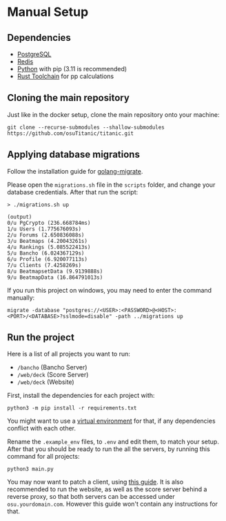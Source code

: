 
# Manual Setup

## Dependencies

- [PostgreSQL](https://www.postgresql.org/)
- [Redis](https://redis.io/)
- [Python](https://www.python.org/) with pip (3.11 is recommended)
- [Rust Toolchain](https://rustup.rs/) for pp calculations

## Cloning the main repository

Just like in the docker setup, clone the main repository onto your machine:

```
git clone --recurse-submodules --shallow-submodules https://github.com/osuTitanic/titanic.git
```

## Applying database migrations

Follow the installation guide for [golang-migrate](https://github.com/golang-migrate/migrate/blob/master/cmd/migrate/README.md#installation).

Please open the `migrations.sh` file in the `scripts` folder, and change your database credentials.
After that run the script:

```shell
> ./migrations.sh up

(output)
0/u PgCrypto (236.668784ms)
1/u Users (1.775676093s)
2/u Forums (2.650836088s)
3/u Beatmaps (4.20043261s)
4/u Rankings (5.085522413s)
5/u Bancho (6.024367129s)
6/u Profile (6.920077113s)
7/u Clients (7.4258269s)
8/u BeatmapsetData (9.9139888s)
9/u BeatmapData (16.864791013s)
```

If you run this project on windows, you may need to enter the command manually:

```shell
migrate -database "postgres://<USER>:<PASSWORD>@<HOST>:<PORT>/<DATABASE>?sslmode=disable" -path ../migrations up
```

## Run the project

Here is a list of all projects you want to run:

- `/bancho` (Bancho Server)
- `/web/deck` (Score Server)
- `/web/deck` (Website)

First, install the dependencies for each project with:

```shell
python3 -m pip install -r requirements.txt
```

You might want to use a [virtual environment](https://docs.python.org/3/tutorial/venv.html) for that, if any dependencies conflict with each other.

Rename the `.example_env` files, to `.env` and edit them, to match your setup.
After that you should be ready to run the all the servers, by running this command for all projects:

```shell
python3 main.py
```

You may now want to patch a client, using [this guide](https://github.com/osuTitanic/clients/blob/main/PATCHING.md). It is also recommended to run the website, as well as the score server behind a reverse proxy, so that both servers can be accessed under `osu.yourdomain.com`. However this guide won't contain any instructions for that.